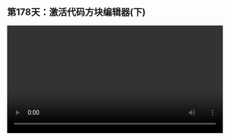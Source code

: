## 第178天：激活代码方块编辑器(下)

<video width="100%" controls controlslist="nodownload nofullscreen noremoteplayback" disablePictureInPicture>
  <source src="https://api.keepwork.com/ts-storage/siteFiles/20244/raw#1621914584225session178 激活代码方块编辑器(下).webm" type="video/webm">
  <source src="https://api.keepwork.com/ts-storage/siteFiles/20245/raw#1621914593989session178 激活代码方块编辑器(下)_small.mp4" type="video/mp4" />
   
  你的浏览器不支持播放
</video>

<style>
video::-webkit-media-controls-fullscreen-button {
    display: none;
}
</style>
### 字幕

在每个代码方块中有一个变量叫做**codeblock**。
**它代表了当前的这个代码方块。**
codeblock内部有一些方法，比如
codeblock:**GetBlockPos()**
**会返回当前代码方块的坐标。**
我们可以用变量x, y, z存储它的返回值。
下面我们来看，如何用代码的方式去编辑右侧的这个代码方块，它的坐标为x, y, z-2。
这里我们需要用到一个系统函数叫做**getBlockEntity()**。
**它可以获得指定坐标上的物体，在这里物体就是右侧的代码方块。**
我们用一个变量codeEntity接收它的返回值。
我们运行一下。
在代码方块运行的过程中，如果我们输入codeEntity，
可以自动列出其中的函数，通过这些函数我们可以控制右侧的代码方块。
比如函数**CloseEditor()，表示关闭代码编辑器界面。**
我们还可以设置**SetNPLCode()，也就是设置代码方块中的代码。**
比如我们可以把它设置为/tip hello。
然后我们可以等待1秒。
然后我们再调用**OpenEditor()，打开代码编辑器。**
这行语句和上面的/editblock命令功能是类似的，都是**编辑方块**。
我们关闭这个代码方块。
用拉杆运行一下。
可以看到，1秒后，通过左侧代码方块中的代码打开了右侧的代码方块，并将右侧代码方块中的内容设置为/tip hello。

### 动手练习